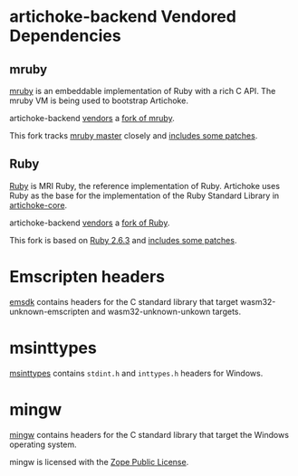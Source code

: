 # artichoke-backend Vendored Dependencies

## mruby

[mruby](https://github.com/mruby/mruby) is an embeddable implementation of Ruby
with a rich C API. The mruby VM is being used to bootstrap Artichoke.

artichoke-backend [vendors](mruby) a
[fork of mruby](https://github.com/artichoke/mruby/tree/artichoke-vendor).

This fork tracks [mruby master](https://github.com/mruby/mruby/tree/master)
closely and
[includes some patches](https://github.com/artichoke/mruby/compare/master...artichoke:artichoke-vendor?expand=1).

## Ruby

[Ruby](https://github.com/ruby/ruby) is MRI Ruby, the reference implementation
of Ruby. Artichoke uses Ruby as the base for the implementation of the Ruby
Standard Library in [artichoke-core](/artichoke-core).

artichoke-backend [vendors](ruby) a
[fork of Ruby](https://github.com/artichoke/ruby/tree/artichoke-vendor).

This fork is based on [Ruby 2.6.3](https://github.com/ruby/ruby/tree/v2_6_3) and
[includes some patches](https://github.com/artichoke/ruby/compare/v2_6_3...artichoke:artichoke-vendor?expand=1).

# Emscripten headers

[emsdk](https://github.com/emscripten-core/emsdk) contains headers for the C
standard library that target wasm32-unknown-emscripten and wasm32-unknown-unkown
targets.

# msinttypes

[msinttypes](https://code.google.com/archive/p/msinttypes/downloads) contains
`stdint.h` and `inttypes.h` headers for Windows.

# mingw

[mingw](http://mingw-w64.org/doku.php#headers_libraries_and_runtime) contains
headers for the C standard library that target the Windows operating system.

mingw is licensed with the [Zope Public License](mingw-w64-v6.0.0/COPYING).
